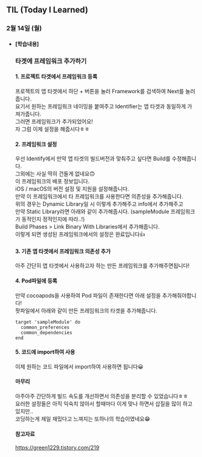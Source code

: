 ## TIL (Today I Learned)

### 2월 14일 (월)   

- #### [학습내용] 
  ### 타겟에 프레임워크 추가하기   
  
  #### 1. 프로젝트 타겟에서 프레임워크 등록   
  프로젝트의 앱 타겟에서 하단 + 버튼을 눌러 Framework를 검색하여 Next를 눌러줍니다.   
  요기서 원하는 프레임워크 네이밍을 붙여주고 Identifier는 앱 타겟과 동일하게 가져가줍니다.   
  그러면 프레임워크가 추가되었어요!   
  자 그럼 이제 설정을 해줍시다ㅎㅎ   

  #### 2. 프레임워크 설정   
  우선 Identify에서 만약 앱 타겟의 빌드버전과 맞춰주고 싶다면 Build를 수정해줍니다.   
  그외에는 사실 딱히 건들게 없네요🙃   
  이 프레임워크의 배포 정보입니다.   
  iOS / macOS의 버전 설정 및 지원을 설정해줍니다.   
  만약 이 프레임워크에서 타 프레임워크를 사용한다면 의존성을 추가해줍니다.   
  위의 경우는 Dynamic Library일 시 이렇게 추가해주고 info에서 추가해주고   
  만약 Static Library라면 아래와 같이 추가해줍시다. (sampleModule 프레임워크가 동적인지 정적인지에 따라..!)   
  Build Phases > Link Binary With Libraries에서 추가해줍니다.   
  이렇게 되면 생성된 프레임워크에서의 설정은 완료입니다👍   

  #### 3. 기존 앱 타겟에서 프레임워크 의존성 추가   
  아주 간단히 앱 타겟에서 사용하고자 하는 만든 프레임워크를 추가해주면됩니다!   

  #### 4. Pod파일에 등록   
  만약 cocoapods을 사용하여 Pod 파일이 존재한다면 아래 설정을 추가해줘야합니다!   
  팟파일에서 아래와 같이 만든 프레임워크의 타겟을 추가해줍니다.   
  ```
  target 'sampleModule' do
    common_preferences
    common_dependencies
  end
  ```

  #### 5. 코드에 import하여 사용   
  이제 원하는 코드 파일에서 import하여 사용하면 됩니다😀   

  #### 마무리   
  아주아주 간단하게 빌드 속도를 개선하면서 의존성을 분리할 수 있었습니다ㅎㅎ   
  요러한 설정들은 아직 익숙치 않아서 할때마다 이게 맞나 하면서 삽질을 많이 하고 있지만..   
  코딩하는게 제일 재밌다고 느껴지는 또하나의 학습이였네요😁   
  
  #### 참고자료
  https://green1229.tistory.com/219   